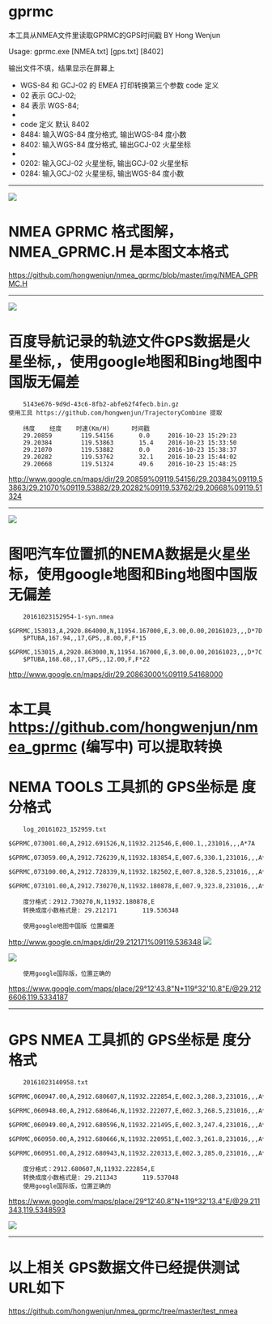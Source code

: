 # gprmc
本工具从NMEA文件里读取GPRMC的GPS时间戳  BY Hong Wenjun

Usage: gprmc.exe  [NMEA.txt]  [gps.txt]  [8402]

输出文件不填，结果显示在屏幕上
*   WGS-84 和 GCJ-02 的 EMEA 打印转换第三个参数 code 定义
*   02  表示 GCJ-02;
*   84  表示 WGS-84;
*
*   code 定义 默认 8402
*   8484: 输入WGS-84 度分格式, 输出WGS-84 度小数
*   8402: 输入WGS-84 度分格式, 输出GCJ-02 火星坐标
*
*   0202: 输入GCJ-02 火星坐标, 输出GCJ-02 火星坐标
*   0284: 输入GCJ-02 火星坐标, 输出WGS-84 度小数
***

![](https://github.com/hongwenjun/nmea_gprmc/blob/master/img/nmea_gprmc.png) 
# NMEA GPRMC 格式图解，NMEA_GPRMC.H 是本图文本格式
https://github.com/hongwenjun/nmea_gprmc/blob/master/img/NMEA_GPRMC.H
		
		
***		
		
![](https://github.com/hongwenjun/nmea_gprmc/blob/master/img/bdgps_in_china_google.jpg)  
		
# 百度导航记录的轨迹文件GPS数据是火星坐标,，使用google地图和Bing地图中国版无偏差
		5143e676-9d9d-43c6-8fb2-abfe62f4fecb.bin.gz
	使用工具 https://github.com/hongwenjun/TrajectoryCombine 提取
		
		纬度    经度    时速(Km/H)      时间戳
		29.20859        119.54156       0.0     2016-10-23 15:29:23
		29.20384        119.53863       15.4    2016-10-23 15:33:50
		29.21070        119.53882       0.0     2016-10-23 15:38:37
		29.20282        119.53762       32.1    2016-10-23 15:44:02
		29.20668        119.51324       49.6    2016-10-23 15:48:25
		
http://www.google.cn/maps/dir/29.20859%09119.54156/29.20384%09119.53863/29.21070%09119.53882/29.20282%09119.53762/29.20668%09119.51324
		
***

![](https://github.com/hongwenjun/nmea_gprmc/blob/master/img/mapbar_in_bing.jpg)  

		
# 图吧汽车位置抓的NEMA数据是火星坐标，使用google地图和Bing地图中国版无偏差
		20161023152954-1-syn.nmea
		$GPRMC,153013,A,2920.864000,N,11954.167000,E,3.00,0.00,20161023,,,D*7D
		$PTUBA,167.94,,17,GPS,,8.00,F,F*15
		$GPRMC,153015,A,2920.863000,N,11954.167000,E,3.00,0.00,20161023,,,D*7C
		$PTUBA,168.68,,17,GPS,,12.00,F,F*22
		
http://www.google.cn/maps/dir/29.20863000%09119.54168000
		
# 本工具 https://github.com/hongwenjun/nmea_gprmc (编写中) 可以提取转换
		
# NEMA TOOLS 工具抓的 GPS坐标是 度分格式
		
		log_20161023_152959.txt
		$GPRMC,073001.00,A,2912.691526,N,11932.212546,E,000.1,,231016,,,A*7A
		$GPRMC,073059.00,A,2912.726239,N,11932.183854,E,007.6,330.1,231016,,,A*59
		$GPRMC,073100.00,A,2912.728339,N,11932.182502,E,007.8,328.5,231016,,,A*57
		$GPRMC,073101.00,A,2912.730270,N,11932.180878,E,007.9,323.8,231016,,,A*56
		
		度分格式：2912.730270,N,11932.180878,E
		转换成度小数格式是: 29.212171       119.536348
		
		使用google地图中国版 位置偏差
http://www.google.cn/maps/dir/29.212171%09119.536348
![](https://github.com/hongwenjun/nmea_gprmc/blob/master/img/NEMA_in_china_google.jpg)  

![](https://github.com/hongwenjun/nmea_gprmc/blob/master/img/NEMA_in_google.jpg)  
		
		使用google国际版，位置正确的
https://www.google.com/maps/place/29°12'43.8"N+119°32'10.8"E/@29.2126606,119.5334187

***

# GPS NMEA 工具抓的 GPS坐标是 度分格式
		
		20161023140958.txt
		$GPRMC,060947.00,A,2912.680607,N,11932.222854,E,002.3,288.3,231016,,,A*51
		$GPRMC,060948.00,A,2912.680646,N,11932.222077,E,002.3,268.5,231016,,,A*5A
		$GPRMC,060949.00,A,2912.680596,N,11932.221495,E,002.3,247.4,231016,,,A*52
		$GPRMC,060950.00,A,2912.680666,N,11932.220951,E,002.3,261.8,231016,,,A*5A
		$GPRMC,060951.00,A,2912.680943,N,11932.220313,E,002.3,285.0,231016,,,A*5D
		
		度分格式：2912.680607,N,11932.222854,E
		转换成度小数格式是: 29.211343       119.537048
		使用google国际版，位置正确的
https://www.google.com/maps/place/29°12'40.8"N+119°32'13.4"E/@29.211343,119.5348593

![](https://github.com/hongwenjun/nmea_gprmc/blob/master/img/GPS_NMEA_in_google.jpg)  

***

# 以上相关 GPS数据文件已经提供测试 URL如下
https://github.com/hongwenjun/nmea_gprmc/tree/master/test_nmea
